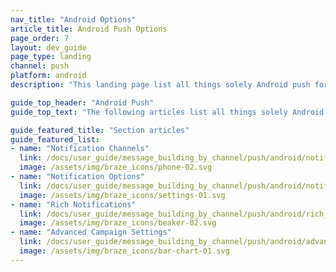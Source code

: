 ```yaml
---
nav_title: "Android Options"
article_title: Android Push Options
page_order: 7
layout: dev_guide
page_type: landing
channel: push
platform: android
description: "This landing page list all things solely Android push for Braze."

guide_top_header: "Android Push"
guide_top_text: "The following articles list all things solely Android push for Braze."

guide_featured_title: "Section articles"
guide_featured_list:
- name: "Notification Channels"
  link: /docs/user_guide/message_building_by_channel/push/android/notification_channels/
  image: /assets/img/braze_icons/phone-02.svg
- name: "Notification Options"
  link: /docs/user_guide/message_building_by_channel/push/android/notification_options/
  image: /assets/img/braze_icons/settings-01.svg
- name: "Rich Notifications"
  link: /docs/user_guide/message_building_by_channel/push/android/rich_notifications/
  image: /assets/img/braze_icons/beaker-02.svg
- name: "Advanced Campaign Settings"
  link: /docs/user_guide/message_building_by_channel/push/android/advanced_campaign_settings/
  image: /assets/img/braze_icons/bar-chart-01.svg
---
```

<br><br>

